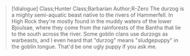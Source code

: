 >[!dialogue] Class;Hunter Class;Barbarian Author;R-Zero
>The durzog is a mighty semi-aquatic beast native to the rivers of Hammerfell. In High Rock they're mostly found in the muddy waters of the lower Bjoulsae, where they come from the rainforests of the Bantha that lie to the south across the river. Some goblin clans use durzogs as warbeasts, and I even heard that "durzog" means "sludgepuppy" in the goblin tongue. That'd be one ugly puppy if you ask me.